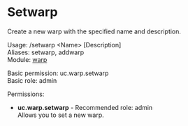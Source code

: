 Setwarp
====
Create a new warp with the specified name and description.

Usage: /setwarp \<Name\> \[Description\]<br>
Aliases: setwarp, addwarp<br>
Module: [warp](../modules/warp.md)<br>

Basic permission: uc.warp.setwarp<br>
Basic role: admin<br>

Permissions: <br>
* **uc.warp.setwarp** - Recommended role: admin<br>Allows you to set a new warp.
